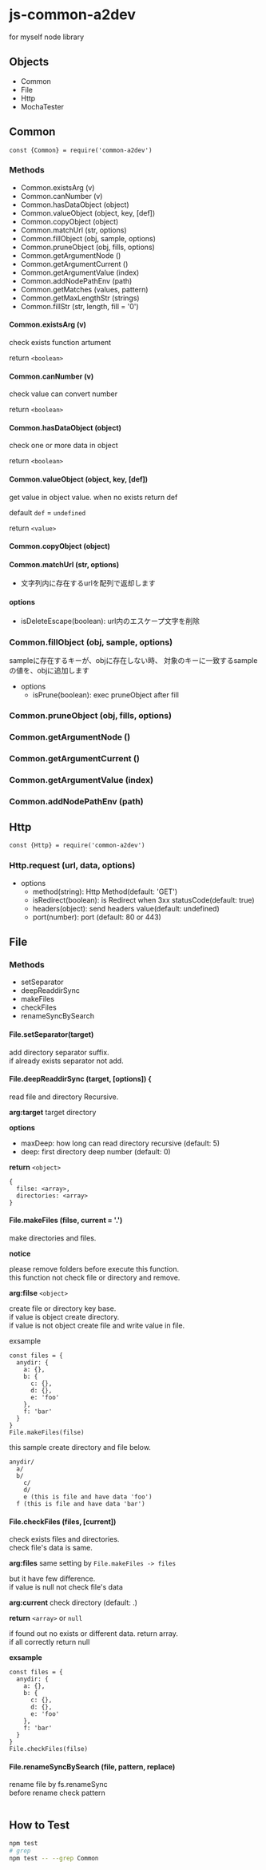 # js-common-a2dev

for myself node library

## Objects

- Common
- File
- Http
- MochaTester

## Common

```
const {Common} = require('common-a2dev')
```

### Methods

- Common.existsArg (v)
- Common.canNumber (v)
- Common.hasDataObject (object)
- Common.valueObject (object, key, [def])
- Common.copyObject (object)
- Common.matchUrl (str, options)
- Common.fillObject (obj, sample, options)
- Common.pruneObject (obj, fills, options)
- Common.getArgumentNode ()
- Common.getArgumentCurrent ()
- Common.getArgumentValue (index)
- Common.addNodePathEnv (path)
- Common.getMatches (values, pattern)
- Common.getMaxLengthStr (strings)
- Common.fillStr (str, length, fill = '0')

#### Common.existsArg (v)
check exists function artument

return `<boolean>`

#### Common.canNumber (v)
check value can convert number

return `<boolean>`

#### Common.hasDataObject (object)
check one or more data in object

return `<boolean>`

#### Common.valueObject (object, key, [def])
get value in object value. when no exists return def

default `def` = `undefined`

return `<value>`

#### Common.copyObject (object)

#### Common.matchUrl (str, options)
- 文字列内に存在するurlを配列で返却します

####  options
- isDeleteEscape(boolean): url内のエスケープ文字を削除

### Common.fillObject (obj, sample, options)

sampleに存在するキーが、objに存在しない時、
対象のキーに一致するsampleの値を、objに追加します

- options
  - isPrune(boolean): exec pruneObject after fill

### Common.pruneObject (obj, fills, options)

### Common.getArgumentNode ()

### Common.getArgumentCurrent ()

### Common.getArgumentValue (index)

### Common.addNodePathEnv (path)

## Http

```
const {Http} = require('common-a2dev')
```

### Http.request (url, data, options)

- options
  - method(string): Http Method(default: 'GET')
  - isRedirect(boolean): is Redirect when 3xx statusCode(default: true)
  - headers(object): send headers value(default: undefined)
  - port(number): port (default: 80 or 443)


## File

### Methods

- setSeparator
- deepReaddirSync
- makeFiles
- checkFiles
- renameSyncBySearch

#### File.setSeparator(target)

add directory separator suffix.  
if already exists separator not add.

#### File.deepReaddirSync (target, [options]) {
read file and directory Recursive.  


**arg:target** target directory

**options**

- maxDeep: how long can read directory recursive (default: 5)
- deep: first directory deep number (default: 0)

**return** `<object>`

```
{
  filse: <array>,
  directories: <array>
}
```

#### File.makeFiles (filse, current = '.')

make directories and files.

**notice**

please remove folders before execute this function.  
this function not check file or directory and remove.

**arg:filse** `<object>`

create file or directory key base.  
if value is object create directory.  
if value is not object create file and write value in file.  

exsample

```
const files = {
  anydir: {
    a: {},
    b: {
      c: {},
      d: {},
      e: 'foo'
    },
    f: 'bar'
  }
}
File.makeFiles(filse)
```

this sample create directory and file below.

```
anydir/
  a/
  b/
    c/
    d/
    e (this is file and have data 'foo')
  f (this is file and have data 'bar')
```

#### File.checkFiles (files, [current])

check exists files and directories.  
check file's data is same.

**arg:files**
same setting by `File.makeFiles -> files`

but it have few difference.  
if value is null not check file's data

**arg:current** check directory (default: .)

**return** `<array>` or `null`

if found out no exists or different data. return array.  
if all correctly return null

**exsample**

```
const files = {
  anydir: {
    a: {},
    b: {
      c: {},
      d: {},
      e: 'foo'
    },
    f: 'bar'
  }
}
File.checkFiles(filse)
```

#### File.renameSyncBySearch (file, pattern, replace)

rename file by fs.renameSync  
before rename check pattern 

```

```

## How to Test

```bash
npm test
# grep
npm test -- --grep Common
```
